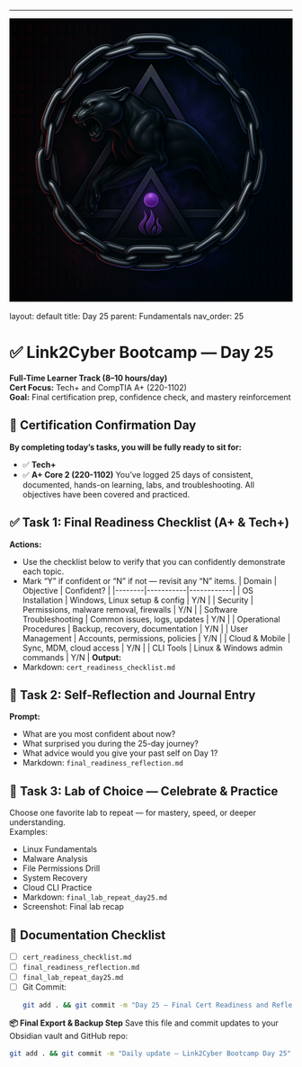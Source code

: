 ---
![Panther Icon](/assets/icons/icon-cyber-panther.png)

layout: default
title: Day 25
parent: Fundamentals
nav_order: 25

# ✅ Link2Cyber Bootcamp — Day 25
**Full-Time Learner Track (8–10 hours/day)**  
**Cert Focus:** Tech+ and CompTIA A+ (220-1102)  
**Goal:** Final certification prep, confidence check, and mastery reinforcement
## 🎯 Certification Confirmation Day
**By completing today’s tasks, you will be fully ready to sit for:**
- ✅ **Tech+**  
- ✅ **A+ Core 2 (220-1102)**
You’ve logged 25 days of consistent, documented, hands-on learning, labs, and troubleshooting. All objectives have been covered and practiced.
## ✅ Task 1: Final Readiness Checklist (A+ & Tech+)
**Actions:**  
- Use the checklist below to verify that you can confidently demonstrate each topic.  
- Mark “Y” if confident or “N” if not — revisit any “N” items.
| Domain | Objective | Confident? |
|--------|-----------|------------|
| OS Installation | Windows, Linux setup & config | Y/N |
| Security | Permissions, malware removal, firewalls | Y/N |
| Software Troubleshooting | Common issues, logs, updates | Y/N |
| Operational Procedures | Backup, recovery, documentation | Y/N |
| User Management | Accounts, permissions, policies | Y/N |
| Cloud & Mobile | Sync, MDM, cloud access | Y/N |
| CLI Tools | Linux & Windows admin commands | Y/N |
**Output:**  
- Markdown: `cert_readiness_checklist.md`
## 🧠 Task 2: Self-Reflection and Journal Entry
**Prompt:**  
- What are you most confident about now?  
- What surprised you during the 25-day journey?  
- What advice would you give your past self on Day 1?
- Markdown: `final_readiness_reflection.md`
## 🧪 Task 3: Lab of Choice — Celebrate & Practice
Choose one favorite lab to repeat — for mastery, speed, or deeper understanding.  
Examples:  
- Linux Fundamentals  
- Malware Analysis  
- File Permissions Drill  
- System Recovery  
- Cloud CLI Practice
- Markdown: `final_lab_repeat_day25.md`  
- Screenshot: Final lab recap
## 📁 Documentation Checklist
- [ ] `cert_readiness_checklist.md`  
- [ ] `final_readiness_reflection.md`  
- [ ] `final_lab_repeat_day25.md`  
- [ ] Git Commit:
  ```bash
  git add . && git commit -m "Day 25 – Final Cert Readiness and Reflection" && git push origin main
  ```
**📦 Final Export & Backup Step**
Save this file and commit updates to your Obsidian vault and GitHub repo:
```bash
git add . && git commit -m "Daily update – Link2Cyber Bootcamp Day 25" && git push origin main
```
